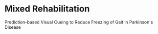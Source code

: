 # Mixed Rehabilitation

 Prediction-based Visual Cueing to Reduce Freezing of Gait in Parkinson's Disease
